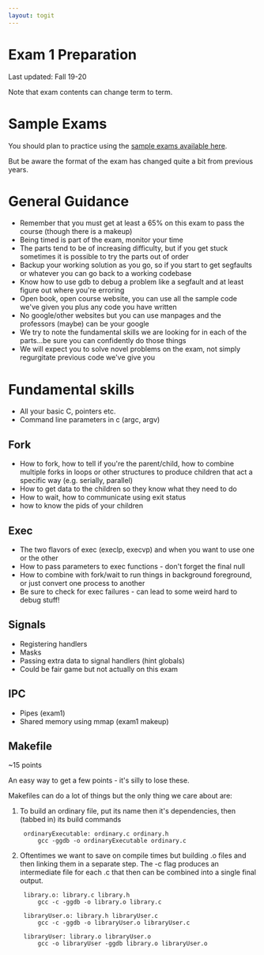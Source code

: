 ```yaml
---
layout: togit
---
```


# Exam 1 Preparation

Last updated: Fall 19-20

Note that exam contents can change term to term.

# Sample Exams

You should plan to practice using the [sample exams available here](../../SampleExams/).

But be aware the format of the exam has changed quite a bit from previous years.

# General Guidance


* Remember that you must get at least a 65% on this exam to pass the
  course (though there is a makeup)
* Being timed is part of the exam, monitor your time
* The parts tend to be of increasing difficulty, but if you get stuck
  sometimes it is possible to try the parts out of order
* Backup your working solution as you go, so if you start to get
  segfaults or whatever you can go back to a working codebase
* Know how to use gdb to debug a problem like a segfault and at least
  figure out where you're erroring
* Open book, open course website, you can use all the sample code
  we've given you plus any code you have written
* No google/other websites but you can use manpages and the professors
  (maybe) can be your google
* We try to note the fundamental skills we are looking for in each of
  the parts...be sure you can confidently do those things
* We will expect you to solve novel problems on the exam, not simply
  regurgitate previous code we've give you

# Fundamental skills

* All your basic C, pointers etc.
* Command line parameters in c (argc, argv)

## Fork

* How to fork, how to tell if you're the parent/child, how to combine
  multiple forks in loops or other structures to produce children that
  act a specific way (e.g. serially, parallel)
* How to get data to the children so they know what they need to do
* How to wait, how to communicate using exit status
* how to know the pids of your children


## Exec

* The two flavors of exec (execlp, execvp) and when you want to use
  one or the other
* How to pass parameters to exec functions - don't forget the final null
* How to combine with fork/wait to run things in background
  foreground, or just convert one process to another
* Be sure to check for exec failures - can lead to some weird hard to debug stuff!

## Signals

* Registering handlers
* Masks
* Passing extra data to signal handlers (hint globals)
* Could be fair game but not actually on this exam

## IPC

* Pipes (exam1)
* Shared memory using mmap (exam1 makeup)


## Makefile

~15 points

An easy way to get a few points - it's silly to lose these.

Makefiles can do a lot of things but the only thing we care about are:

1. To build an ordinary file, put its name then it's dependencies,
   then (tabbed in) its build commands
   
        ordinaryExecutable: ordinary.c ordinary.h
            gcc -ggdb -o ordinaryExecutable ordinary.c

2. Oftentimes we want to save on compile times but building .o files
   and then linking them in a separate step.  The -c flag produces an
   intermediate file for each .c that then can be combined into a
   single final output.
   
        library.o: library.c library.h
            gcc -c -ggdb -o library.o library.c
        
        libraryUser.o: library.h libraryUser.c
            gcc -c -ggdb -o libraryUser.o libraryUser.c
            
        libraryUser: library.o libraryUser.o
            gcc -o libraryUser -ggdb library.o libraryUser.o
    
        
